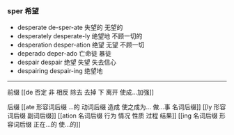 ### sper  希望

- desperate de-sper-ate 失望的  无望的
- desperately desperate-ly 绝望地 不顾一切的
- desperation desper-ation 绝望 无望 不顾一切
- deperado deper-ado 亡命徒 暴徒
- despair despair  绝望 失望 失去信心
- despairing despair-ing 绝望地

---
前缀
[[de  否定  非 相反  除去 去掉  下  离开 使成...加强]]

后缀
[[ate 形容词后缀  ...的 动词后缀 造成 使之成为... 做...事 名词后缀]]
[[ly  形容词后缀 副词后缀]]
[[ation 名词后缀  行为 情况 性质 过程 结果]]
[[ing  名词后缀 形容词后缀  正在...的 使...的]]